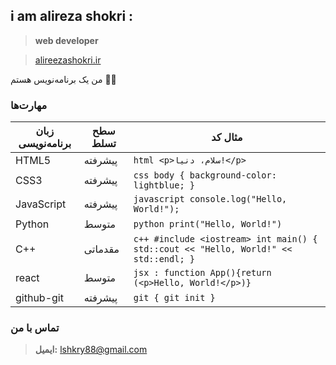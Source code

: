 ## i am alireza shokri :
> **web developer**

> [alireezashokri.ir](https://alireezashokri.ir/)

من یک برنامه‌نویس هستم 🤷‍♂️

### مهارت‌ها

| زبان برنامه‌نویسی   |  سطح تسلط | مثال کد |
|---|---|---|
| HTML5 | پیشرفته | `html <p>سلام، دنیا!</p> ` |
| CSS3 | پیشرفته| `css body { background-color: lightblue; } ` |
| JavaScript | پیشرفته | `javascript console.log("Hello, World!"); ` |
| Python | متوسط | `python print("Hello, World!") ` |
| C++ | مقدماتی | `c++ #include <iostream> int main() { std::cout << "Hello, World!" << std::endl; } ` |
| react | متوسط | `jsx : function App(){return (<p>Hello, World!</p>)}` |
| github-git | پیشرفته | `git { git init }  ` |




### تماس با من
 > **ایمیل:** lshkry88@gmail.com

